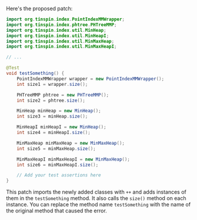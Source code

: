 Here's the proposed patch:
```java
import org.tinspin.index.PointIndexMMWrapper;
import org.tinspin.index.phtree.PHTreeMMP;
import org.tinspin.index.util.MinHeap;
import org.tinspin.index.util.MinHeapI;
import org.tinspin.index.util.MinMaxHeap;
import org.tinspin.index.util.MinMaxHeapI;

// ...

@Test
void testSomething() {
    PointIndexMMWrapper wrapper = new PointIndexMMWrapper();
    int size1 = wrapper.size();

    PHTreeMMP phtree = new PHTreeMMP();
    int size2 = phtree.size();

    MinHeap minHeap = new MinHeap();
    int size3 = minHeap.size();

    MinHeapI minHeapI = new MinHeap();
    int size4 = minHeapI.size();

    MinMaxHeap minMaxHeap = new MinMaxHeap();
    int size5 = minMaxHeap.size();

    MinMaxHeapI minMaxHeapI = new MinMaxHeap();
    int size6 = minMaxHeapI.size();

    // Add your test assertions here
}
```
This patch imports the newly added classes with `++` and adds instances of them in the `testSomething` method. It also calls the `size()` method on each instance. You can replace the method name `testSomething` with the name of the original method that caused the error.